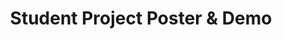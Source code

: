---
type: lecture
start_time: "13:00"
end_time: "14:30"
title: "Student Project Poster & Demo"
description: "The poster session will be hosted at the lab underneath the library." 
---